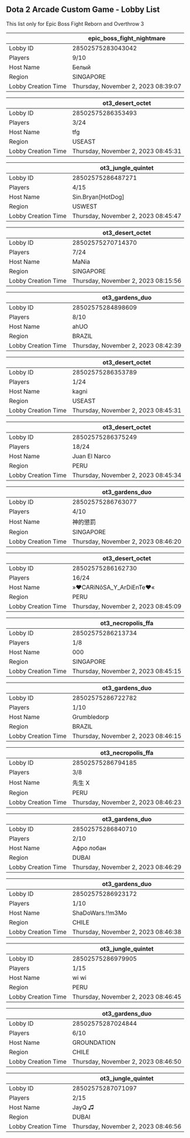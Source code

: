 ## Dota 2 Arcade Custom Game - Lobby List

This list only for Epic Boss Fight Reborn and Overthrow 3

|  | epic_boss_fight_nightmare |
| ------ | ------ |
| Lobby ID | 28502575283043042 |
| Players | 9/10 |
| Host Name | Белый |
| Region | SINGAPORE |
| Lobby Creation Time | Thursday, November 2, 2023 08:39:07 |


|  | ot3_desert_octet |
| ------ | ------ |
| Lobby ID | 28502575286353493 |
| Players | 3/24 |
| Host Name | tfg |
| Region | USEAST |
| Lobby Creation Time | Thursday, November 2, 2023 08:45:31 |


|  | ot3_jungle_quintet |
| ------ | ------ |
| Lobby ID | 28502575286487271 |
| Players | 4/15 |
| Host Name | Sin.Bryan[HotDog] |
| Region | USWEST |
| Lobby Creation Time | Thursday, November 2, 2023 08:45:47 |


|  | ot3_desert_octet |
| ------ | ------ |
| Lobby ID | 28502575270714370 |
| Players | 7/24 |
| Host Name | MaNia |
| Region | SINGAPORE |
| Lobby Creation Time | Thursday, November 2, 2023 08:15:56 |


|  | ot3_gardens_duo |
| ------ | ------ |
| Lobby ID | 28502575284898609 |
| Players | 8/10 |
| Host Name | ahUO |
| Region | BRAZIL |
| Lobby Creation Time | Thursday, November 2, 2023 08:42:39 |


|  | ot3_desert_octet |
| ------ | ------ |
| Lobby ID | 28502575286353789 |
| Players | 1/24 |
| Host Name | kagni |
| Region | USEAST |
| Lobby Creation Time | Thursday, November 2, 2023 08:45:31 |


|  | ot3_desert_octet |
| ------ | ------ |
| Lobby ID | 28502575286375249 |
| Players | 18/24 |
| Host Name | Juan El Narco |
| Region | PERU |
| Lobby Creation Time | Thursday, November 2, 2023 08:45:34 |


|  | ot3_gardens_duo |
| ------ | ------ |
| Lobby ID | 28502575286763077 |
| Players | 4/10 |
| Host Name | 神的懲罰 |
| Region | SINGAPORE |
| Lobby Creation Time | Thursday, November 2, 2023 08:46:20 |


|  | ot3_desert_octet |
| ------ | ------ |
| Lobby ID | 28502575286162730 |
| Players | 16/24 |
| Host Name | »♥CARiNôSA_Y_ArDiEnTe♥« |
| Region | PERU |
| Lobby Creation Time | Thursday, November 2, 2023 08:45:09 |


|  | ot3_necropolis_ffa |
| ------ | ------ |
| Lobby ID | 28502575286213734 |
| Players | 1/8 |
| Host Name | 000 |
| Region | SINGAPORE |
| Lobby Creation Time | Thursday, November 2, 2023 08:45:15 |


|  | ot3_gardens_duo |
| ------ | ------ |
| Lobby ID | 28502575286722782 |
| Players | 1/10 |
| Host Name | Grumbledorp |
| Region | BRAZIL |
| Lobby Creation Time | Thursday, November 2, 2023 08:46:15 |


|  | ot3_necropolis_ffa |
| ------ | ------ |
| Lobby ID | 28502575286794185 |
| Players | 3/8 |
| Host Name | 先生 X |
| Region | PERU |
| Lobby Creation Time | Thursday, November 2, 2023 08:46:23 |


|  | ot3_gardens_duo |
| ------ | ------ |
| Lobby ID | 28502575286840710 |
| Players | 2/10 |
| Host Name | Афро лобан |
| Region | DUBAI |
| Lobby Creation Time | Thursday, November 2, 2023 08:46:29 |


|  | ot3_gardens_duo |
| ------ | ------ |
| Lobby ID | 28502575286923172 |
| Players | 1/10 |
| Host Name | ShaDoWars.!!m3Mo |
| Region | CHILE |
| Lobby Creation Time | Thursday, November 2, 2023 08:46:38 |


|  | ot3_jungle_quintet |
| ------ | ------ |
| Lobby ID | 28502575286979905 |
| Players | 1/15 |
| Host Name | wi wi |
| Region | PERU |
| Lobby Creation Time | Thursday, November 2, 2023 08:46:45 |


|  | ot3_gardens_duo |
| ------ | ------ |
| Lobby ID | 28502575287024844 |
| Players | 6/10 |
| Host Name | GROUNDATION |
| Region | CHILE |
| Lobby Creation Time | Thursday, November 2, 2023 08:46:50 |


|  | ot3_jungle_quintet |
| ------ | ------ |
| Lobby ID | 28502575287071097 |
| Players | 2/15 |
| Host Name | JayQ ♫ |
| Region | DUBAI |
| Lobby Creation Time | Thursday, November 2, 2023 08:46:56 |


